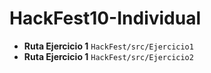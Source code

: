 # HackFest10-Individual
<ul>
<li><strong>Ruta Ejercicio 1</strong> <code>HackFest/src/Ejercicio1</code></li>
<li><strong>Ruta Ejercicio 1</strong> <code>HackFest/src/Ejercicio2</code></li>
</ul>
